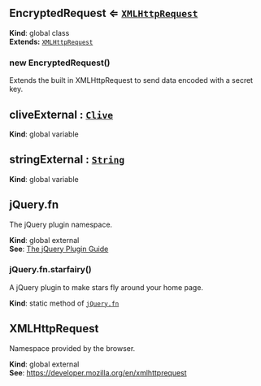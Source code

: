 <a name="EncryptedRequest"></a>

## EncryptedRequest ⇐ <code>[XMLHttpRequest](#external_XMLHttpRequest)</code>
**Kind**: global class  
**Extends:** <code>[XMLHttpRequest](#external_XMLHttpRequest)</code>  
<a name="new_EncryptedRequest_new"></a>

### new EncryptedRequest()
Extends the built in XMLHttpRequest to send data encoded with a secret key.

<a name="cliveExternal"></a>

## cliveExternal : <code>[Clive](https://developer.mozilla.org/en/JavaScript/Reference/Global_Objects/String)</code>
**Kind**: global variable  
<a name="stringExternal"></a>

## stringExternal : <code>[String](https://developer.mozilla.org/en/JavaScript/Reference/Global_Objects/String)</code>
**Kind**: global variable  
<a name="external_jQuery.fn"></a>

## jQuery.fn
The jQuery plugin namespace.

**Kind**: global external  
**See**: [The jQuery Plugin Guide](http://docs.jquery.com/Plugins/Authoring)  
<a name="external_jQuery.fn.starfairy"></a>

### jQuery.fn.starfairy()
A jQuery plugin to make stars fly around your home page.

**Kind**: static method of <code>[jQuery.fn](#external_jQuery.fn)</code>  
<a name="external_XMLHttpRequest"></a>

## XMLHttpRequest
Namespace provided by the browser.

**Kind**: global external  
**See**: https://developer.mozilla.org/en/xmlhttprequest  
